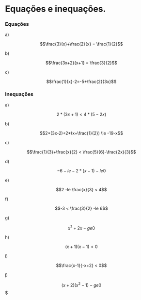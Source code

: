 # Equações e inequações.

### Equações

a)

$$\frac{3}{x}+\frac{2}{x} = \frac{1}{2}$$

b)

$$\frac{3x+2}{x+1} = \frac{3}{2}$$

c)

$$\frac{1}{x}-2=-5+\frac{2}{3x}$$

### Inequações

a)

$$2*(3x+1) < 4*(5-2x)$$

b)

$$2*(3x-2)+2*(x+\frac{1}{2}) \le -19-x$$

c)

$$\frac{1}{3}+\frac{x}{2} < \frac{5}{6}-\frac{2x}{3}$$

d)

$$-6 -le -2*(x-1) -le 0$$

e)

$$2 -le \frac{x}{3} < 4$$

f)

$$-3 < \frac{3}{2} -le 6$$

g)

$$x^2+2x -ge 0$$

h)

$$(x+1)(x-1) < 0$$

i)

$$\frac{x-1}{-x+2} < 0$$

j)

$$(x+2)(x^2-1) -ge 0$$$